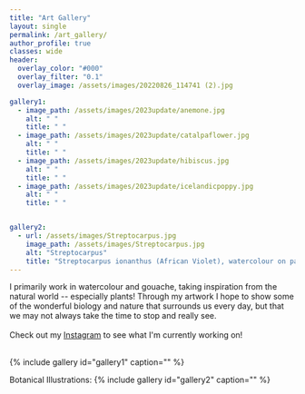 ```yaml
---
title: "Art Gallery"
layout: single
permalink: /art_gallery/
author_profile: true
classes: wide
header:
  overlay_color: "#000"
  overlay_filter: "0.1"
  overlay_image: /assets/images/20220826_114741 (2).jpg

gallery1:
  - image_path: /assets/images/2023update/anemone.jpg
    alt: " "
    title: " "
  - image_path: /assets/images/2023update/catalpaflower.jpg
    alt: " "
    title: " "
  - image_path: /assets/images/2023update/hibiscus.jpg
    alt: " "
    title: " "
  - image_path: /assets/images/2023update/icelandicpoppy.jpg
    alt: " "
    title: " "


gallery2:
  - url: /assets/images/Streptocarpus.jpg
    image_path: /assets/images/Streptocarpus.jpg
    alt: "Streptocarpus"
    title: "Streptocarpus ionanthus (African Violet), watercolour on paper. 10x14 inches"
---
```


I primarily work in watercolour and gouache, taking inspiration from the natural world -- especially plants! Through my artwork I hope to show some of the wonderful biology and nature that surrounds us every day, but that we may not always take the time to stop and really see. <br><br> Check out my [Instagram](https://www.instagram.com/we.vandrunen.art/) to see what I'm currently working on! <br><br> 

{% include gallery id="gallery1" caption="" %}

Botanical Illustrations:
{% include gallery id="gallery2" caption="" %}
